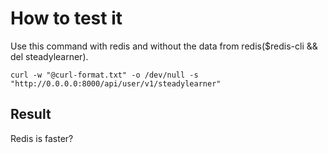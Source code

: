 # How to test it

Use this command with redis and without the data from redis($redis-cli && del steadylearner).

```console
curl -w "@curl-format.txt" -o /dev/null -s "http://0.0.0.0:8000/api/user/v1/steadylearner"
```

## Result

Redis is faster?

